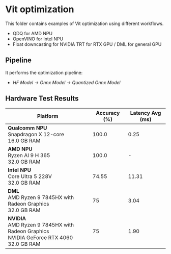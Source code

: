# Vit optimization

This folder contains examples of Vit optimization using different workflows.

- QDQ for AMD NPU
- OpenVINO for Intel NPU
- Float downcasting for NVIDIA TRT for RTX GPU / DML for general GPU

## Pipeline

It performs the optimization pipeline:

- *HF Model -> Onnx Model -> Quantized Onnx Model*

## Hardware Test Results

| Platform | Accuracy (%) | Latency Avg (ms) |
|----------|--------------|------------------|
| **Qualcomm NPU**<br/>Snapdragon X 12-core<br/>16.0 GB RAM | 100.0 | 0.25 |
| **AMD NPU**<br/>Ryzen AI 9 H 365<br/>32.0 GB RAM | 100.0 | - |
| **Intel NPU**<br/>Core Ultra 5 228V<br/>32.0 GB RAM | 74.55 | 11.31 |
| **DML**<br/>AMD Ryzen 9 7845HX with Radeon Graphics <br/>32.0 GB RAM  | 75 | 3.04 |
| **NVIDIA**<br/>AMD Ryzen 9 7845HX with Radeon Graphics <br/>NVIDIA GeForce RTX 4060<br/>32.0 GB RAM | 75 | 1.90 |